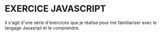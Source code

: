 # EXERCICE JAVASCRIPT

Il s'agit d'une série d'exercices que je réalise pour me familiariser avec le langage Javasript et le comprendre.
